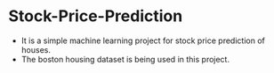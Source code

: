 # Stock-Price-Prediction
<ul>
  <li>It is a simple machine learning project for stock price prediction of houses.</li>
  <li>The boston housing dataset is being used in this project.</li>
</ul>
